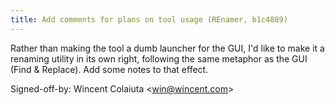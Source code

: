 ```yaml
---
title: Add comments for plans on tool usage (REnamer, b1c4889)
---
```


Rather than making the tool a dumb launcher for the GUI, I'd like to make it a renaming utility in its own right, following the same metaphor as the GUI (Find & Replace). Add some notes to that effect.

Signed-off-by: Wincent Colaiuta &lt;win@wincent.com&gt;

